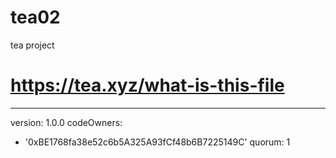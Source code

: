 # tea02
tea project
# https://tea.xyz/what-is-this-file
---
version: 1.0.0
codeOwners:
  - '0xBE1768fa38e52c6b5A325A93fCf48b6B7225149C'
quorum: 1
